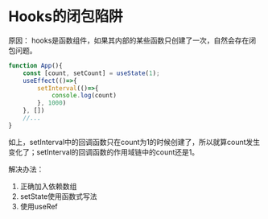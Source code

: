 # Hooks的闭包陷阱

原因： hooks是函数组件，如果其内部的某些函数只创建了一次，自然会存在闭包问题。

```js
function App(){
    const [count, setCount] = useState(1);
    useEffect(()=>{
        setInterval(()=>{
            console.log(count)
        }, 1000)
    }, [])
    //...
}
```

如上，setInterval中的回调函数只在count为1的时候创建了，所以就算count发生变化了；setInterval的回调函数的作用域链中的count还是1。

解决办法：

1. 正确加入依赖数组
2. setState使用函数式写法
3. 使用useRef